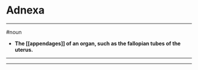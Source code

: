 # Adnexa
---
#noun
- **The [[appendages]] of an organ, such as the fallopian tubes of the uterus.**
---
---
